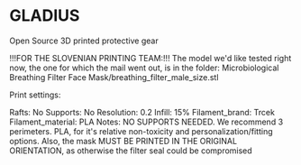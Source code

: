 # GLADIUS
Open Source 3D printed protective gear


!!!FOR THE SLOVENIAN PRINTING TEAM:!!!
The model we'd like tested right now, the one for which the mail went out, is in the folder:
Microbiological Breathing Filter Face Mask/breathing_filter_male_size.stl



Print settings:

Rafts:
No
Supports:
No
Resolution:
0.2
Infill:
15%
Filament_brand:
Trcek
Filament_material:
PLA
Notes:
NO SUPPORTS NEEDED. We recommend 3 perimeters.
PLA, for it's relative non-toxicity and personalization/fitting options.
Also, the mask MUST BE PRINTED IN THE ORIGINAL ORIENTATION, as otherwise the filter seal could be compromised
